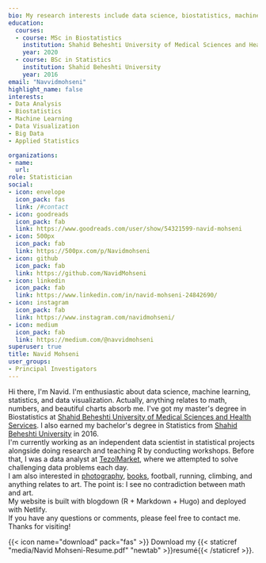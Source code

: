 ```yaml
---
bio: My research interests include data science, biostatistics, machine learning, and data visualization.
education:
  courses:
  - course: MSc in Biostatistics
    institution: Shahid Beheshti University of Medical Sciences and Health Services
    year: 2020
  - course: BSc in Statistics
    institution: Shahid Beheshti University
    year: 2016
email: "Navvidmohseni"
highlight_name: false
interests:
- Data Analysis
- Biostatistics
- Machine Learning
- Data Visualization
- Big Data
- Applied Statistics

organizations:
- name: 
  url: 
role: Statistician
social:
- icon: envelope
  icon_pack: fas
  link: /#contact
- icon: goodreads
  icon_pack: fab
  link: https://www.goodreads.com/user/show/54321599-navid-mohseni
- icon: 500px
  icon_pack: fab
  link: https://500px.com/p/Navidmohseni
- icon: github
  icon_pack: fab
  link: https://github.com/NavidMohseni
- icon: linkedin
  icon_pack: fab
  link: https://www.linkedin.com/in/navid-mohseni-24842690/
- icon: instagram
  icon_pack: fab
  link: https://www.instagram.com/navidmohseni/
- icon: medium
  icon_pack: fab
  link: https://medium.com/@navvidmohseni
superuser: true
title: Navid Mohseni
user_groups:
- Principal Investigators
---
```


Hi there, I'm Navid. I'm enthusiastic about data science, machine learning, statistics, and data visualization. Actually, anything relates to math, numbers, and beautiful charts absorb me. I've got my master's degree in Biostatistics at <a href="https://en.sbmu.ac.ir/index.jsp?fkeyid=&siteid=256&pageid=2046">Shahid Beheshti  University of Medical Sciences and Health Services</a>. I also earned my bachelor's degree in Statistics from <a href="http://en.sbu.ac.ir/SitePages/Home.aspx">Shahid Beheshti University</a> in 2016. 
<br> I'm currently working as an independent data scientist in statistical projects alongside doing research and teaching R by conducting workshops. Before that, I was a data analyst at <a href="https://www.tezolmarket.com/">TezolMarket</a>, where we attempted to solve challenging data problems each day. 
<br> I am also interested in <a href="https://500px.com/p/Navidmohseni?view=photos">photography</a>, <a href="https://www.goodreads.com/user/show/54321599-navid-mohseni">books</a>, football, running, climbing, and anything relates to art. The point is: I see no contradiction between math and art. 
<br> My website is built with blogdown (R + Markdown + Hugo) and deployed with Netlify.
<br> If you have any questions or comments, please feel free to contact me.
<br> Thanks for visiting!

{{< icon name="download" pack="fas" >}} Download my {{< staticref "media/Navid Mohseni-Resume.pdf" "newtab" >}}resumé{{< /staticref >}}.
